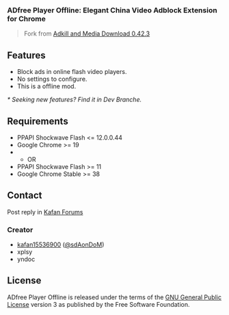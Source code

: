 ### ADfree Player Offline: Elegant China Video Adblock Extension for Chrome

> Fork from [Adkill and Media Download 0.42.3](https://github.com/adkill/Adkill-and-Media-Download)


## Features

- Block ads in online flash video players.
- No settings to configure.
- This is a offline mod.

_* Seeking new features? Find it in Dev Branche._

## Requirements

- PPAPI Shockwave Flash <= 12.0.0.44
- Google Chrome >= 19
- - OR
- PPAPI Shockwave Flash >= 11
- Google Chrome Stable >= 38

## Contact

Post reply in [Kafan Forums](http://bbs.kafan.cn/thread-1514537-1-1.html)

### Creator

- [kafan15536900](http://github.com/kafan15536900) ([@sdAonDoM](https://twitter.com/@sdAonDoM))
- xplsy
- yndoc

## License

ADfree Player Offline is released under the terms of the [GNU General Public License](http://www.gnu.org/licenses/) version 3 as published by the Free Software Foundation.

